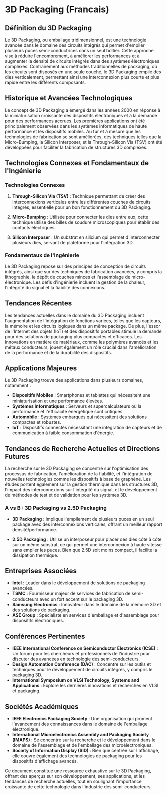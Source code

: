 # 3D Packaging (Francais)

## Définition du 3D Packaging

Le 3D Packaging, ou emballage tridimensionnel, est une technologie avancée dans le domaine des circuits intégrés qui permet d'empiler plusieurs puces semi-conductrices dans un seul boîtier. Cette approche vise à réduire l'encombrement, à améliorer les performances et à augmenter la densité de circuits intégrés dans des systèmes électroniques complexes. Contrairement aux méthodes traditionnelles de packaging, où les circuits sont disposés en une seule couche, le 3D Packaging empile des dies verticalement, permettant ainsi une interconnexion plus courte et plus rapide entre les différents composants.

## Historique et Avancées Technologiques

Le concept de 3D Packaging a émergé dans les années 2000 en réponse à la miniaturisation croissante des dispositifs électroniques et à la demande pour des performances accrues. Les premières applications ont été principalement observées dans les systèmes informatiques de haute performance et les dispositifs mobiles. Au fur et à mesure que les technologies de fabrication se sont améliorées, des techniques telles que la Micro-Bumping, la Silicon Interposer, et la Through-Silicon Via (TSV) ont été développées pour faciliter la fabrication de structures 3D complexes.

## Technologies Connexes et Fondamentaux de l'Ingénierie

### Technologies Connexes

1. **Through-Silicon Via (TSV)** : Technique permettant de créer des interconnexions verticales entre les différentes couches de circuits intégrés, essentielle pour un bon fonctionnement du 3D Packaging.
  
2. **Micro-Bumping** : Utilisée pour connecter les dies entre eux, cette technique utilise des billes de soudure microscopiques pour établir des contacts électriques.

3. **Silicon Interposer** : Un substrat en silicium qui permet d'interconnecter plusieurs dies, servant de plateforme pour l'intégration 3D.

### Fondamentaux de l'Ingénierie

Le 3D Packaging repose sur des principes de conception de circuits intégrés, ainsi que sur des techniques de fabrication avancées, y compris la lithographie, le dépôt de couches minces et l'assemblage de micro-électronique. Les défis d'ingénierie incluent la gestion de la chaleur, l'intégrité du signal et la fiabilité des connexions.

## Tendances Récentes

Les tendances actuelles dans le domaine du 3D Packaging incluent l'augmentation de l'intégration de fonctions variées, telles que les capteurs, la mémoire et les circuits logiques dans un même package. De plus, l'essor de l'Internet des objets (IoT) et des dispositifs portables stimule la demande pour des solutions de packaging plus compactes et efficaces. Les innovations en matière de matériaux, comme les polymères avancés et les métaux conducteurs, jouent également un rôle crucial dans l'amélioration de la performance et de la durabilité des dispositifs.

## Applications Majeures

Le 3D Packaging trouve des applications dans plusieurs domaines, notamment :

- **Dispositifs Mobiles** : Smartphones et tablettes qui nécessitent une miniaturisation et une performance élevées.
- **Systèmes Informatiques** : Serveurs et supercalculateurs où la performance et l'efficacité énergétique sont critiques.
- **Automobile** : Systèmes embarqués qui nécessitent des solutions compactes et robustes.
- **IoT** : Dispositifs connectés nécessitant une intégration de capteurs et de communication à faible consommation d'énergie.

## Tendances de Recherche Actuelles et Directions Futures

La recherche sur le 3D Packaging se concentre sur l'optimisation des processus de fabrication, l'amélioration de la fiabilité, et l'intégration de nouvelles technologies comme les dispositifs à base de graphène. Les études portent également sur la gestion thermique dans les structures 3D, l'impact des interconnexions sur l'intégrité du signal, et le développement de méthodes de test et de validation pour les systèmes 3D.

### A vs B : 3D Packaging vs 2.5D Packaging

- **3D Packaging** : Implique l'empilement de plusieurs puces en un seul package avec des interconnexions verticales, offrant un meilleur rapport densité/performance.
  
- **2.5D Packaging** : Utilise un interposeur pour placer des dies côte à côte sur un même substrat, ce qui permet une interconnexion à haute vitesse sans empiler les puces. Bien que 2.5D soit moins compact, il facilite la dissipation thermique.

## Entreprises Associées

- **Intel** : Leader dans le développement de solutions de packaging avancées.
- **TSMC** : Fournisseur majeur de services de fabrication de semi-conducteurs avec un fort accent sur le packaging 3D.
- **Samsung Electronics** : Innovateur dans le domaine de la mémoire 3D et des solutions de packaging.
- **ASE Group** : Spécialiste en services d'emballage et d'assemblage pour dispositifs électroniques.

## Conférences Pertinentes

- **IEEE International Conference on Semiconductor Electronics (ICSE)** : Un forum pour les chercheurs et professionnels de l'industrie pour discuter des avancées en technologie des semi-conducteurs.
- **Design Automation Conference (DAC)** : Concentre sur les outils et techniques pour le développement de circuits intégrés, y compris le packaging 3D.
- **International Symposium on VLSI Technology, Systems and Applications** : Explore les dernières innovations et recherches en VLSI et packaging.

## Sociétés Académiques

- **IEEE Electronics Packaging Society** : Une organisation qui promeut l'avancement des connaissances dans le domaine de l'emballage électronique.
- **International Microelectronics Assembly and Packaging Society (IMAPS)** : Se concentre sur la recherche et le développement dans le domaine de l'assemblage et de l'emballage des microélectroniques.
- **Society of Information Display (SID)** : Bien que centrée sur l'affichage, elle couvre également des technologies de packaging pour les dispositifs d'affichage avancés.

Ce document constitue une ressource exhaustive sur le 3D Packaging, offrant des aperçus sur son développement, ses applications, et les tendances de recherche actuelles, tout en soulignant l'importance croissante de cette technologie dans l'industrie des semi-conducteurs.